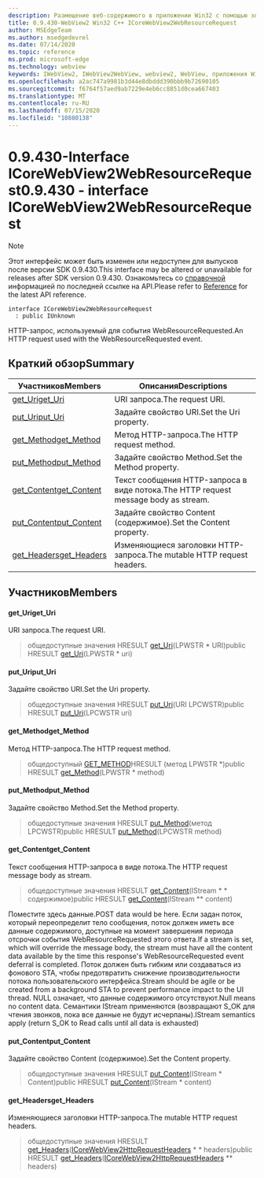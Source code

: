 ```yaml
---
description: Размещение веб-содержимого в приложении Win32 с помощью элемента управления Microsoft Edge WebView2
title: 0.9.430-WebView2 Win32 C++ ICoreWebView2WebResourceRequest
author: MSEdgeTeam
ms.author: msedgedevrel
ms.date: 07/14/2020
ms.topic: reference
ms.prod: microsoft-edge
ms.technology: webview
keywords: IWebView2, IWebView2WebView, webview2, WebView, приложения Win32, Win32, EDGE, ICoreWebView2, ICoreWebView2Host, элемент управления "веб-браузер", HTML Edge
ms.openlocfilehash: a2ac747a9981b3d44e8dbddd390bbb9b72690105
ms.sourcegitcommit: f6764f57aed9ab7229e4eb6cc8851d0cea667403
ms.translationtype: MT
ms.contentlocale: ru-RU
ms.lasthandoff: 07/15/2020
ms.locfileid: "10880138"
---
```

# <span data-ttu-id="09e10-104">0.9.430-Interface ICoreWebView2WebResourceRequest</span><span class="sxs-lookup"><span data-stu-id="09e10-104">0.9.430 - interface ICoreWebView2WebResourceRequest</span></span> 

> [!NOTE]
> <span data-ttu-id="09e10-105">Этот интерфейс может быть изменен или недоступен для выпусков после версии SDK 0.9.430.</span><span class="sxs-lookup"><span data-stu-id="09e10-105">This interface may be altered or unavailable for releases after SDK version 0.9.430.</span></span> <span data-ttu-id="09e10-106">Ознакомьтесь со [справочной](../../../webview2-api-reference.md) информацией по последней ссылке на API.</span><span class="sxs-lookup"><span data-stu-id="09e10-106">Please refer to [Reference](../../../webview2-api-reference.md) for the latest API reference.</span></span>

```
interface ICoreWebView2WebResourceRequest
  : public IUnknown
```

<span data-ttu-id="09e10-107">HTTP-запрос, используемый для события WebResourceRequested.</span><span class="sxs-lookup"><span data-stu-id="09e10-107">An HTTP request used with the WebResourceRequested event.</span></span>

## <span data-ttu-id="09e10-108">Краткий обзор</span><span class="sxs-lookup"><span data-stu-id="09e10-108">Summary</span></span>

 <span data-ttu-id="09e10-109">Участников</span><span class="sxs-lookup"><span data-stu-id="09e10-109">Members</span></span>                        | <span data-ttu-id="09e10-110">Описания</span><span class="sxs-lookup"><span data-stu-id="09e10-110">Descriptions</span></span>
--------------------------------|---------------------------------------------
[<span data-ttu-id="09e10-111">get_Uri</span><span class="sxs-lookup"><span data-stu-id="09e10-111">get_Uri</span></span>](#get_uri) | <span data-ttu-id="09e10-112">URI запроса.</span><span class="sxs-lookup"><span data-stu-id="09e10-112">The request URI.</span></span>
[<span data-ttu-id="09e10-113">put_Uri</span><span class="sxs-lookup"><span data-stu-id="09e10-113">put_Uri</span></span>](#put_uri) | <span data-ttu-id="09e10-114">Задайте свойство URI.</span><span class="sxs-lookup"><span data-stu-id="09e10-114">Set the Uri property.</span></span>
[<span data-ttu-id="09e10-115">get_Method</span><span class="sxs-lookup"><span data-stu-id="09e10-115">get_Method</span></span>](#get_method) | <span data-ttu-id="09e10-116">Метод HTTP-запроса.</span><span class="sxs-lookup"><span data-stu-id="09e10-116">The HTTP request method.</span></span>
[<span data-ttu-id="09e10-117">put_Method</span><span class="sxs-lookup"><span data-stu-id="09e10-117">put_Method</span></span>](#put_method) | <span data-ttu-id="09e10-118">Задайте свойство Method.</span><span class="sxs-lookup"><span data-stu-id="09e10-118">Set the Method property.</span></span>
[<span data-ttu-id="09e10-119">get_Content</span><span class="sxs-lookup"><span data-stu-id="09e10-119">get_Content</span></span>](#get_content) | <span data-ttu-id="09e10-120">Текст сообщения HTTP-запроса в виде потока.</span><span class="sxs-lookup"><span data-stu-id="09e10-120">The HTTP request message body as stream.</span></span>
[<span data-ttu-id="09e10-121">put_Content</span><span class="sxs-lookup"><span data-stu-id="09e10-121">put_Content</span></span>](#put_content) | <span data-ttu-id="09e10-122">Задайте свойство Content (содержимое).</span><span class="sxs-lookup"><span data-stu-id="09e10-122">Set the Content property.</span></span>
[<span data-ttu-id="09e10-123">get_Headers</span><span class="sxs-lookup"><span data-stu-id="09e10-123">get_Headers</span></span>](#get_headers) | <span data-ttu-id="09e10-124">Изменяющиеся заголовки HTTP-запроса.</span><span class="sxs-lookup"><span data-stu-id="09e10-124">The mutable HTTP request headers.</span></span>

## <span data-ttu-id="09e10-125">Участников</span><span class="sxs-lookup"><span data-stu-id="09e10-125">Members</span></span>

#### <span data-ttu-id="09e10-126">get_Uri</span><span class="sxs-lookup"><span data-stu-id="09e10-126">get_Uri</span></span> 

<span data-ttu-id="09e10-127">URI запроса.</span><span class="sxs-lookup"><span data-stu-id="09e10-127">The request URI.</span></span>

> <span data-ttu-id="09e10-128">общедоступные значения HRESULT [get_Uri](#get_uri)(LPWSTR \* URI)</span><span class="sxs-lookup"><span data-stu-id="09e10-128">public HRESULT [get_Uri](#get_uri)(LPWSTR \* uri)</span></span>

#### <span data-ttu-id="09e10-129">put_Uri</span><span class="sxs-lookup"><span data-stu-id="09e10-129">put_Uri</span></span> 

<span data-ttu-id="09e10-130">Задайте свойство URI.</span><span class="sxs-lookup"><span data-stu-id="09e10-130">Set the Uri property.</span></span>

> <span data-ttu-id="09e10-131">общедоступные значения HRESULT [put_Uri](#put_uri)(URI LPCWSTR)</span><span class="sxs-lookup"><span data-stu-id="09e10-131">public HRESULT [put_Uri](#put_uri)(LPCWSTR uri)</span></span>

#### <span data-ttu-id="09e10-132">get_Method</span><span class="sxs-lookup"><span data-stu-id="09e10-132">get_Method</span></span> 

<span data-ttu-id="09e10-133">Метод HTTP-запроса.</span><span class="sxs-lookup"><span data-stu-id="09e10-133">The HTTP request method.</span></span>

> <span data-ttu-id="09e10-134">общедоступный [GET_METHOD](#get_method)HRESULT (метод LPWSTR \*)</span><span class="sxs-lookup"><span data-stu-id="09e10-134">public HRESULT [get_Method](#get_method)(LPWSTR \* method)</span></span>

#### <span data-ttu-id="09e10-135">put_Method</span><span class="sxs-lookup"><span data-stu-id="09e10-135">put_Method</span></span> 

<span data-ttu-id="09e10-136">Задайте свойство Method.</span><span class="sxs-lookup"><span data-stu-id="09e10-136">Set the Method property.</span></span>

> <span data-ttu-id="09e10-137">общедоступные значения HRESULT [put_Method](#put_method)(метод LPCWSTR)</span><span class="sxs-lookup"><span data-stu-id="09e10-137">public HRESULT [put_Method](#put_method)(LPCWSTR method)</span></span>

#### <span data-ttu-id="09e10-138">get_Content</span><span class="sxs-lookup"><span data-stu-id="09e10-138">get_Content</span></span> 

<span data-ttu-id="09e10-139">Текст сообщения HTTP-запроса в виде потока.</span><span class="sxs-lookup"><span data-stu-id="09e10-139">The HTTP request message body as stream.</span></span>

> <span data-ttu-id="09e10-140">общедоступные значения HRESULT [get_Content](#get_content)(IStream \* \* содержимое)</span><span class="sxs-lookup"><span data-stu-id="09e10-140">public HRESULT [get_Content](#get_content)(IStream \*\* content)</span></span>

<span data-ttu-id="09e10-141">Поместите здесь данные.</span><span class="sxs-lookup"><span data-stu-id="09e10-141">POST data would be here.</span></span> <span data-ttu-id="09e10-142">Если задан поток, который переопределит тело сообщения, поток должен иметь все данные содержимого, доступные на момент завершения периода отсрочки события WebResourceRequested этого ответа.</span><span class="sxs-lookup"><span data-stu-id="09e10-142">If a stream is set, which will override the message body, the stream must have all the content data available by the time this response's WebResourceRequested event deferral is completed.</span></span> <span data-ttu-id="09e10-143">Поток должен быть гибким или создаваться из фонового STA, чтобы предотвратить снижение производительности потока пользовательского интерфейса.</span><span class="sxs-lookup"><span data-stu-id="09e10-143">Stream should be agile or be created from a background STA to prevent performance impact to the UI thread.</span></span> <span data-ttu-id="09e10-144">NULL означает, что данные содержимого отсутствуют.</span><span class="sxs-lookup"><span data-stu-id="09e10-144">Null means no content data.</span></span> <span data-ttu-id="09e10-145">Семантики IStream применяются (возвращают S_OK для чтения звонков, пока все данные не будут исчерпаны).</span><span class="sxs-lookup"><span data-stu-id="09e10-145">IStream semantics apply (return S_OK to Read calls until all data is exhausted)</span></span>

#### <span data-ttu-id="09e10-146">put_Content</span><span class="sxs-lookup"><span data-stu-id="09e10-146">put_Content</span></span> 

<span data-ttu-id="09e10-147">Задайте свойство Content (содержимое).</span><span class="sxs-lookup"><span data-stu-id="09e10-147">Set the Content property.</span></span>

> <span data-ttu-id="09e10-148">общедоступные значения HRESULT [put_Content](#put_content)(IStream \* Content)</span><span class="sxs-lookup"><span data-stu-id="09e10-148">public HRESULT [put_Content](#put_content)(IStream \* content)</span></span>

#### <span data-ttu-id="09e10-149">get_Headers</span><span class="sxs-lookup"><span data-stu-id="09e10-149">get_Headers</span></span> 

<span data-ttu-id="09e10-150">Изменяющиеся заголовки HTTP-запроса.</span><span class="sxs-lookup"><span data-stu-id="09e10-150">The mutable HTTP request headers.</span></span>

> <span data-ttu-id="09e10-151">общедоступные значения HRESULT [get_Headers](#get_headers)([ICoreWebView2HttpRequestHeaders](ICoreWebView2HttpRequestHeaders.md) \* \* headers)</span><span class="sxs-lookup"><span data-stu-id="09e10-151">public HRESULT [get_Headers](#get_headers)([ICoreWebView2HttpRequestHeaders](ICoreWebView2HttpRequestHeaders.md) \*\* headers)</span></span>

